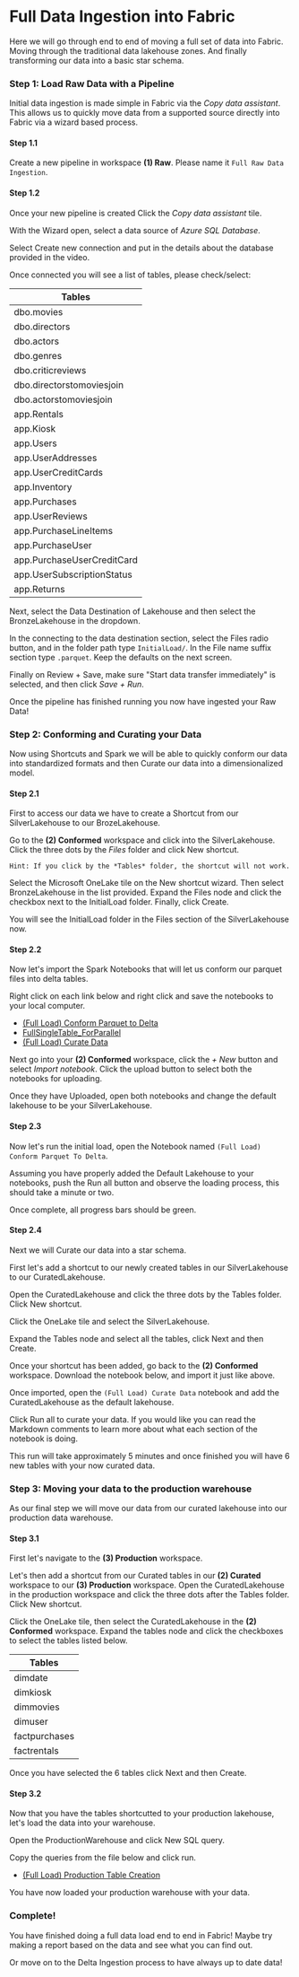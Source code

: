 # Full Data Ingestion into Fabric

Here we will go through end to end of moving a full set of data into Fabric. Moving through the traditional data lakehouse zones. And finally transforming our data into a basic star schema. 

### Step 1: Load Raw Data with a Pipeline
Initial data ingestion is made simple in Fabric via the *Copy data assistant*. This allows us to quickly move data from a supported source directly into Fabric via a wizard based process.

#### Step 1.1
Create a new pipeline in workspace **(1) Raw**. Please name it `Full Raw Data Ingestion`. 

#### Step 1.2
Once your new pipeline is created Click the *Copy data assistant* tile. 

With the Wizard open, select a data source of *Azure SQL Database*.

Select Create new connection and put in the details about the database provided in the video.

Once connected you will see a list of tables, please check/select:

| Tables                         |
|--------------------------------|
| dbo.movies                     |
| dbo.directors                  |
| dbo.actors                     |
| dbo.genres                     |
| dbo.criticreviews              |
| dbo.directorstomoviesjoin      |
| dbo.actorstomoviesjoin         |
| app.Rentals                    |
| app.Kiosk                      |
| app.Users                      |
| app.UserAddresses              |
| app.UserCreditCards            |
| app.Inventory                  |
| app.Purchases                  |
| app.UserReviews                |
| app.PurchaseLineItems          |
| app.PurchaseUser               |
| app.PurchaseUserCreditCard     |
| app.UserSubscriptionStatus     |
| app.Returns                    |

Next, select the Data Destination of Lakehouse and then select the BronzeLakehouse in the dropdown.

In the connecting to the data destination section, select the Files radio button, and in the folder path type `InitialLoad/`. In the File name suffix section type `.parquet`. Keep the defaults on the next screen. 

Finally on Review + Save, make sure "Start data transfer immediately" is selected, and then click *Save + Run*.

Once the pipeline has finished running you now have ingested your Raw Data!

### Step 2: Conforming and Curating your Data

Now using Shortcuts and Spark we will be able to quickly conform our data into standardized formats and then Curate our data into a dimensionalized model.

#### Step 2.1

First to access our data we have to create a Shortcut from our SilverLakehouse to our BrozeLakehouse. 

Go to the **(2) Conformed** workspace and click into the SilverLakehouse. Click the three dots by the *Files* folder and click New shortcut.

    Hint: If you click by the *Tables* folder, the shortcut will not work.

Select the Microsoft OneLake tile on the New shortcut wizard. Then select BronzeLakehouse in the list provided. Expand the Files node and click the checkbox next to the InitialLoad folder. Finally, click Create. 

You will see the InitialLoad folder in the Files section of the SilverLakehouse now.

#### Step 2.2

Now let's import the Spark Notebooks that will let us conform our parquet files into delta tables. 

Right click on each link below and right click and save the notebooks to your local computer. 

- [(Full Load) Conform Parquet to Delta](Notebooks/(Full%20Load)%20Conform%20Parquet%20To%20Delta.ipynb)
- [FullSingleTable_ForParallel](Notebooks/FullSingleTable_ForParallel.ipynb)
- [(Full Load) Curate Data](Notebooks/(Full%20Load)%20Curate%20Data.ipynb)

Next go into your **(2) Conformed** workspace, click the *+ New* button and select *Import notebook*. Click the upload button to select both the notebooks for uploading.

Once they have Uploaded, open both notebooks and change the default lakehouse to be your SilverLakehouse.

#### Step 2.3

Now let's run the initial load, open the Notebook named `(Full Load) Conform Parquet To Delta`.

Assuming you have properly added the Default Lakehouse to your notebooks, push the Run all button and observe the loading process, this should take a minute or two.

Once complete, all progress bars should be green.

#### Step 2.4

Next we will Curate our data into a star schema.

First let's add a shortcut to our newly created tables in our SilverLakehouse to our CuratedLakehouse. 

Open the CuratedLakehouse and click the three dots by the Tables folder. Click New shortcut. 

Click the OneLake tile and select the SilverLakehouse.

Expand the Tables node and select all the tables, click Next and then Create.

Once your shortcut has been added, go back to the **(2) Conformed** workspace. Download the notebook below, and import it just like above.

Once imported, open the `(Full Load) Curate Data` notebook and add the CuratedLakehouse as the default lakehouse. 

Click Run all to curate your data. If you would like you can read the Markdown comments to learn more about what each section of the notebook is doing.

This run will take approximately 5 minutes and once finished you will have 6 new tables with your now curated data.

### Step 3: Moving your data to the production warehouse

As our final step we will move our data from our curated lakehouse into our production data warehouse.

#### Step 3.1

First let's navigate to the **(3) Production** workspace. 

Let's then add a shortcut from our Curated tables in our **(2) Curated** workspace to our **(3) Production** workspace. Open the CuratedLakehouse in the production workspace and click the three dots after the Tables folder. Click New shortcut.

Click the OneLake tile, then select the CuratedLakehouse in the **(2) Conformed** workspace. Expand the tables node and click the checkboxes to select the tables listed below.

| Tables                         |
|--------------------------------|
| dimdate                        |
| dimkiosk                       |
| dimmovies                      |
| dimuser                        |
| factpurchases                  |
| factrentals                    |

Once you have selected the 6 tables click Next and then Create.

#### Step 3.2

Now that you have the tables shortcutted to your production lakehouse, let's load the data into your warehouse.

Open the ProductionWarehouse and click New SQL query.

Copy the queries from the file below and click run. 

- [(Full Load) Production Table Creation](Queries/(Full%20Load)%20Production%20Table%20Creation.sql)

You have now loaded your production warehouse with your data.

### Complete!

You have finished doing a full data load end to end in Fabric! Maybe try making a report based on the data and see what you can find out. 

Or move on to the Delta Ingestion process to have always up to date data!